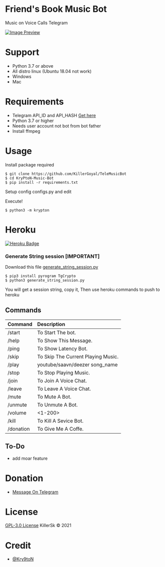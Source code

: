 # Friend's Book Music Bot

Music on Voice Calls Telegram

[![Image Preview](https://raw.github.com/KillerGoyal/TeleMusicBot/master/etc/preview.jpg)](https://github.com/KillerGoyal/TeleMusicBot)

# Support
- Python 3.7 or above
- All distro linux (Ubuntu 18.04 not work)
- Windows
- Mac

# Requirements
- Telegram API_ID and API_HASH [Get here](https://my.telegram.org/apps)
- Python 3.7 or higher
- Needs user account not bot from bot father
- Install ffmpeg

# Usage
Install package required
```
$ git clone https://github.com/KillerGoyal/TeleMusicBot
$ cd KryPtoN-Music-Bot
$ pip install -r requirements.txt
```
Setup config
configs.py and edit

Execute!
```
$ python3 -m krypton
```

# Heroku 

[![Heroku Badge](https://www.herokucdn.com/deploy/button.svg)](https://heroku.com/deploy?template=https://github.com/KillerGoyal/TeleMusicBot/tree/master)

### Generate String session [IMPORTANT]
Download this file [generate_string_session.py](https://raw.github.com/KillerGoyal/TeleMusicBot/master/generate_string_session.py)

```
$ pip3 install pyrogram TgCrypto
$ python3 generate_string_session.py
```
You will get a session string, copy it, Then use heroku commands to push to heroku

## Commands
Command | Description
:--- | :---
/start | To Start The bot.
/help | To Show This Message.
/ping | To Show Latency Bot.
/skip | To Skip The Current Playing Music.
/play | youtube/saavn/deezer song_name
/stop | To Stop Playing Music.
/join | To Join A Voice Chat.
/leave | To Leave A Voice Chat.
/mute | To Mute A Bot.
/unmute | To Unmute A Bot.
/volume | <1-200>
/kill | To Kill A Sevice Bot.
/donation | To Give Me A Coffe.

## To-Do
- add moar feature

# Donation
- [Message On Telegram](https://t.me/souravkkk)

# License
[GPL-3.0 License](https://github.com/KillerGoyal/TeleMusicBot/blob/master/LICENSE.md) KillerSk © 2021

# Credit
- [@Kry9toN](https://github.com/Kry9toN)
